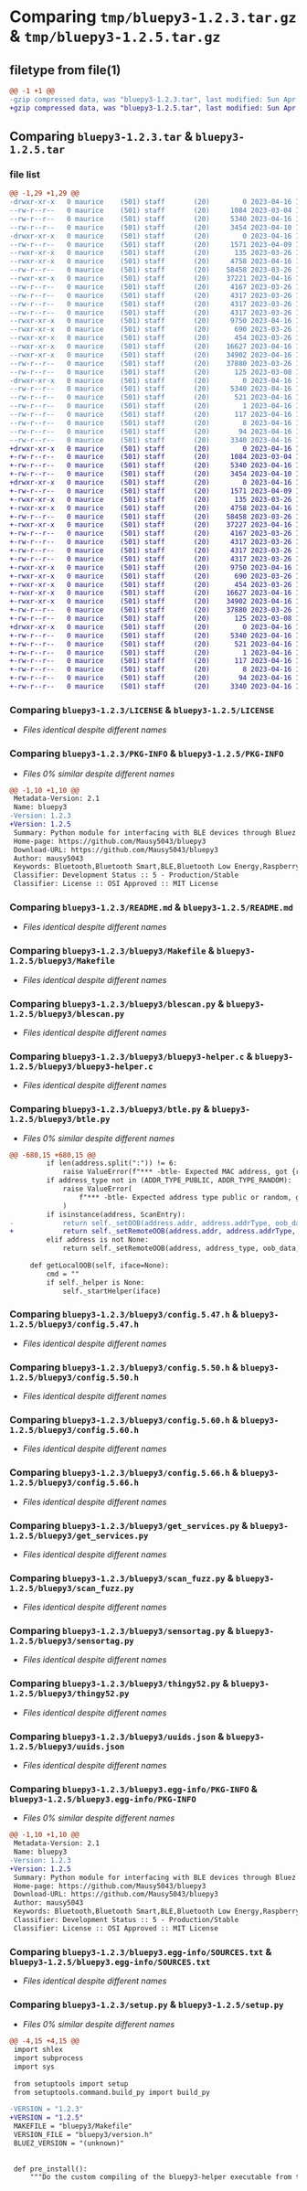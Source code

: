 # Comparing `tmp/bluepy3-1.2.3.tar.gz` & `tmp/bluepy3-1.2.5.tar.gz`

## filetype from file(1)

```diff
@@ -1 +1 @@
-gzip compressed data, was "bluepy3-1.2.3.tar", last modified: Sun Apr 16 14:03:40 2023, max compression
+gzip compressed data, was "bluepy3-1.2.5.tar", last modified: Sun Apr 16 14:05:43 2023, max compression
```

## Comparing `bluepy3-1.2.3.tar` & `bluepy3-1.2.5.tar`

### file list

```diff
@@ -1,29 +1,29 @@
-drwxr-xr-x   0 maurice    (501) staff       (20)        0 2023-04-16 14:03:40.452681 bluepy3-1.2.3/
--rw-r--r--   0 maurice    (501) staff       (20)     1084 2023-03-04 17:28:46.000000 bluepy3-1.2.3/LICENSE
--rw-r--r--   0 maurice    (501) staff       (20)     5340 2023-04-16 14:03:40.452761 bluepy3-1.2.3/PKG-INFO
--rw-r--r--   0 maurice    (501) staff       (20)     3454 2023-04-10 10:16:14.000000 bluepy3-1.2.3/README.md
-drwxr-xr-x   0 maurice    (501) staff       (20)        0 2023-04-16 14:03:40.451662 bluepy3-1.2.3/bluepy3/
--rw-r--r--   0 maurice    (501) staff       (20)     1571 2023-04-09 13:50:23.000000 bluepy3-1.2.3/bluepy3/Makefile
--rwxr-xr-x   0 maurice    (501) staff       (20)      135 2023-03-26 10:53:06.000000 bluepy3-1.2.3/bluepy3/__init__.py
--rwxr-xr-x   0 maurice    (501) staff       (20)     4758 2023-04-16 14:01:33.000000 bluepy3-1.2.3/bluepy3/blescan.py
--rw-r--r--   0 maurice    (501) staff       (20)    58458 2023-03-26 11:03:50.000000 bluepy3-1.2.3/bluepy3/bluepy3-helper.c
--rwxr-xr-x   0 maurice    (501) staff       (20)    37221 2023-04-16 14:00:43.000000 bluepy3-1.2.3/bluepy3/btle.py
--rw-r--r--   0 maurice    (501) staff       (20)     4167 2023-03-26 10:58:24.000000 bluepy3-1.2.3/bluepy3/config.5.47.h
--rw-r--r--   0 maurice    (501) staff       (20)     4317 2023-03-26 10:58:24.000000 bluepy3-1.2.3/bluepy3/config.5.50.h
--rw-r--r--   0 maurice    (501) staff       (20)     4317 2023-03-26 10:58:24.000000 bluepy3-1.2.3/bluepy3/config.5.60.h
--rw-r--r--   0 maurice    (501) staff       (20)     4317 2023-03-26 10:58:24.000000 bluepy3-1.2.3/bluepy3/config.5.66.h
--rwxr-xr-x   0 maurice    (501) staff       (20)     9750 2023-04-16 13:52:52.000000 bluepy3-1.2.3/bluepy3/get_services.py
--rwxr-xr-x   0 maurice    (501) staff       (20)      690 2023-03-26 10:53:06.000000 bluepy3-1.2.3/bluepy3/scan_fuzz.py
--rwxr-xr-x   0 maurice    (501) staff       (20)      454 2023-03-26 10:53:06.000000 bluepy3-1.2.3/bluepy3/scanner.py
--rwxr-xr-x   0 maurice    (501) staff       (20)    16627 2023-04-16 13:52:52.000000 bluepy3-1.2.3/bluepy3/sensortag.py
--rwxr-xr-x   0 maurice    (501) staff       (20)    34902 2023-04-16 13:52:53.000000 bluepy3-1.2.3/bluepy3/thingy52.py
--rw-r--r--   0 maurice    (501) staff       (20)    37880 2023-03-26 10:53:06.000000 bluepy3-1.2.3/bluepy3/uuids.json
--rw-r--r--   0 maurice    (501) staff       (20)      125 2023-03-08 11:49:00.000000 bluepy3-1.2.3/bluepy3/version.h
-drwxr-xr-x   0 maurice    (501) staff       (20)        0 2023-04-16 14:03:40.452564 bluepy3-1.2.3/bluepy3.egg-info/
--rw-r--r--   0 maurice    (501) staff       (20)     5340 2023-04-16 14:03:40.000000 bluepy3-1.2.3/bluepy3.egg-info/PKG-INFO
--rw-r--r--   0 maurice    (501) staff       (20)      521 2023-04-16 14:03:40.000000 bluepy3-1.2.3/bluepy3.egg-info/SOURCES.txt
--rw-r--r--   0 maurice    (501) staff       (20)        1 2023-04-16 14:03:40.000000 bluepy3-1.2.3/bluepy3.egg-info/dependency_links.txt
--rw-r--r--   0 maurice    (501) staff       (20)      117 2023-04-16 14:03:40.000000 bluepy3-1.2.3/bluepy3.egg-info/entry_points.txt
--rw-r--r--   0 maurice    (501) staff       (20)        8 2023-04-16 14:03:40.000000 bluepy3-1.2.3/bluepy3.egg-info/top_level.txt
--rw-r--r--   0 maurice    (501) staff       (20)       94 2023-04-16 14:03:40.453060 bluepy3-1.2.3/setup.cfg
--rw-r--r--   0 maurice    (501) staff       (20)     3340 2023-04-16 14:03:03.000000 bluepy3-1.2.3/setup.py
+drwxr-xr-x   0 maurice    (501) staff       (20)        0 2023-04-16 14:05:43.105247 bluepy3-1.2.5/
+-rw-r--r--   0 maurice    (501) staff       (20)     1084 2023-03-04 17:28:46.000000 bluepy3-1.2.5/LICENSE
+-rw-r--r--   0 maurice    (501) staff       (20)     5340 2023-04-16 14:05:43.105334 bluepy3-1.2.5/PKG-INFO
+-rw-r--r--   0 maurice    (501) staff       (20)     3454 2023-04-10 10:16:14.000000 bluepy3-1.2.5/README.md
+drwxr-xr-x   0 maurice    (501) staff       (20)        0 2023-04-16 14:05:43.104224 bluepy3-1.2.5/bluepy3/
+-rw-r--r--   0 maurice    (501) staff       (20)     1571 2023-04-09 13:50:23.000000 bluepy3-1.2.5/bluepy3/Makefile
+-rwxr-xr-x   0 maurice    (501) staff       (20)      135 2023-03-26 10:53:06.000000 bluepy3-1.2.5/bluepy3/__init__.py
+-rwxr-xr-x   0 maurice    (501) staff       (20)     4758 2023-04-16 14:01:33.000000 bluepy3-1.2.5/bluepy3/blescan.py
+-rw-r--r--   0 maurice    (501) staff       (20)    58458 2023-03-26 11:03:50.000000 bluepy3-1.2.5/bluepy3/bluepy3-helper.c
+-rwxr-xr-x   0 maurice    (501) staff       (20)    37227 2023-04-16 14:04:38.000000 bluepy3-1.2.5/bluepy3/btle.py
+-rw-r--r--   0 maurice    (501) staff       (20)     4167 2023-03-26 10:58:24.000000 bluepy3-1.2.5/bluepy3/config.5.47.h
+-rw-r--r--   0 maurice    (501) staff       (20)     4317 2023-03-26 10:58:24.000000 bluepy3-1.2.5/bluepy3/config.5.50.h
+-rw-r--r--   0 maurice    (501) staff       (20)     4317 2023-03-26 10:58:24.000000 bluepy3-1.2.5/bluepy3/config.5.60.h
+-rw-r--r--   0 maurice    (501) staff       (20)     4317 2023-03-26 10:58:24.000000 bluepy3-1.2.5/bluepy3/config.5.66.h
+-rwxr-xr-x   0 maurice    (501) staff       (20)     9750 2023-04-16 13:52:52.000000 bluepy3-1.2.5/bluepy3/get_services.py
+-rwxr-xr-x   0 maurice    (501) staff       (20)      690 2023-03-26 10:53:06.000000 bluepy3-1.2.5/bluepy3/scan_fuzz.py
+-rwxr-xr-x   0 maurice    (501) staff       (20)      454 2023-03-26 10:53:06.000000 bluepy3-1.2.5/bluepy3/scanner.py
+-rwxr-xr-x   0 maurice    (501) staff       (20)    16627 2023-04-16 13:52:52.000000 bluepy3-1.2.5/bluepy3/sensortag.py
+-rwxr-xr-x   0 maurice    (501) staff       (20)    34902 2023-04-16 13:52:53.000000 bluepy3-1.2.5/bluepy3/thingy52.py
+-rw-r--r--   0 maurice    (501) staff       (20)    37880 2023-03-26 10:53:06.000000 bluepy3-1.2.5/bluepy3/uuids.json
+-rw-r--r--   0 maurice    (501) staff       (20)      125 2023-03-08 11:49:00.000000 bluepy3-1.2.5/bluepy3/version.h
+drwxr-xr-x   0 maurice    (501) staff       (20)        0 2023-04-16 14:05:43.105129 bluepy3-1.2.5/bluepy3.egg-info/
+-rw-r--r--   0 maurice    (501) staff       (20)     5340 2023-04-16 14:05:43.000000 bluepy3-1.2.5/bluepy3.egg-info/PKG-INFO
+-rw-r--r--   0 maurice    (501) staff       (20)      521 2023-04-16 14:05:43.000000 bluepy3-1.2.5/bluepy3.egg-info/SOURCES.txt
+-rw-r--r--   0 maurice    (501) staff       (20)        1 2023-04-16 14:05:43.000000 bluepy3-1.2.5/bluepy3.egg-info/dependency_links.txt
+-rw-r--r--   0 maurice    (501) staff       (20)      117 2023-04-16 14:05:43.000000 bluepy3-1.2.5/bluepy3.egg-info/entry_points.txt
+-rw-r--r--   0 maurice    (501) staff       (20)        8 2023-04-16 14:05:43.000000 bluepy3-1.2.5/bluepy3.egg-info/top_level.txt
+-rw-r--r--   0 maurice    (501) staff       (20)       94 2023-04-16 14:05:43.105614 bluepy3-1.2.5/setup.cfg
+-rw-r--r--   0 maurice    (501) staff       (20)     3340 2023-04-16 14:05:29.000000 bluepy3-1.2.5/setup.py
```

### Comparing `bluepy3-1.2.3/LICENSE` & `bluepy3-1.2.5/LICENSE`

 * *Files identical despite different names*

### Comparing `bluepy3-1.2.3/PKG-INFO` & `bluepy3-1.2.5/PKG-INFO`

 * *Files 0% similar despite different names*

```diff
@@ -1,10 +1,10 @@
 Metadata-Version: 2.1
 Name: bluepy3
-Version: 1.2.3
+Version: 1.2.5
 Summary: Python module for interfacing with BLE devices through Bluez
 Home-page: https://github.com/Mausy5043/bluepy3
 Download-URL: https://github.com/Mausy5043/bluepy3
 Author: mausy5043
 Keywords: Bluetooth,Bluetooth Smart,BLE,Bluetooth Low Energy,Raspberry Pi
 Classifier: Development Status :: 5 - Production/Stable
 Classifier: License :: OSI Approved :: MIT License
```

### Comparing `bluepy3-1.2.3/README.md` & `bluepy3-1.2.5/README.md`

 * *Files identical despite different names*

### Comparing `bluepy3-1.2.3/bluepy3/Makefile` & `bluepy3-1.2.5/bluepy3/Makefile`

 * *Files identical despite different names*

### Comparing `bluepy3-1.2.3/bluepy3/blescan.py` & `bluepy3-1.2.5/bluepy3/blescan.py`

 * *Files identical despite different names*

### Comparing `bluepy3-1.2.3/bluepy3/bluepy3-helper.c` & `bluepy3-1.2.5/bluepy3/bluepy3-helper.c`

 * *Files identical despite different names*

### Comparing `bluepy3-1.2.3/bluepy3/btle.py` & `bluepy3-1.2.5/bluepy3/btle.py`

 * *Files 0% similar despite different names*

```diff
@@ -680,15 +680,15 @@
         if len(address.split(":")) != 6:
             raise ValueError(f"*** -btle- Expected MAC address, got {repr(address)}")
         if address_type not in (ADDR_TYPE_PUBLIC, ADDR_TYPE_RANDOM):
             raise ValueError(
                 f"*** -btle- Expected address type public or random, got {address_type}"
             )
         if isinstance(address, ScanEntry):
-            return self._setOOB(address.addr, address.addrType, oob_data, address.iface)
+            return self._setRemoteOOB(address.addr, address.addrType, oob_data, address.iface)
         elif address is not None:
             return self._setRemoteOOB(address, address_type, oob_data, iface)
 
     def getLocalOOB(self, iface=None):
         cmd = ""
         if self._helper is None:
             self._startHelper(iface)
```

### Comparing `bluepy3-1.2.3/bluepy3/config.5.47.h` & `bluepy3-1.2.5/bluepy3/config.5.47.h`

 * *Files identical despite different names*

### Comparing `bluepy3-1.2.3/bluepy3/config.5.50.h` & `bluepy3-1.2.5/bluepy3/config.5.50.h`

 * *Files identical despite different names*

### Comparing `bluepy3-1.2.3/bluepy3/config.5.60.h` & `bluepy3-1.2.5/bluepy3/config.5.60.h`

 * *Files identical despite different names*

### Comparing `bluepy3-1.2.3/bluepy3/config.5.66.h` & `bluepy3-1.2.5/bluepy3/config.5.66.h`

 * *Files identical despite different names*

### Comparing `bluepy3-1.2.3/bluepy3/get_services.py` & `bluepy3-1.2.5/bluepy3/get_services.py`

 * *Files identical despite different names*

### Comparing `bluepy3-1.2.3/bluepy3/scan_fuzz.py` & `bluepy3-1.2.5/bluepy3/scan_fuzz.py`

 * *Files identical despite different names*

### Comparing `bluepy3-1.2.3/bluepy3/sensortag.py` & `bluepy3-1.2.5/bluepy3/sensortag.py`

 * *Files identical despite different names*

### Comparing `bluepy3-1.2.3/bluepy3/thingy52.py` & `bluepy3-1.2.5/bluepy3/thingy52.py`

 * *Files identical despite different names*

### Comparing `bluepy3-1.2.3/bluepy3/uuids.json` & `bluepy3-1.2.5/bluepy3/uuids.json`

 * *Files identical despite different names*

### Comparing `bluepy3-1.2.3/bluepy3.egg-info/PKG-INFO` & `bluepy3-1.2.5/bluepy3.egg-info/PKG-INFO`

 * *Files 0% similar despite different names*

```diff
@@ -1,10 +1,10 @@
 Metadata-Version: 2.1
 Name: bluepy3
-Version: 1.2.3
+Version: 1.2.5
 Summary: Python module for interfacing with BLE devices through Bluez
 Home-page: https://github.com/Mausy5043/bluepy3
 Download-URL: https://github.com/Mausy5043/bluepy3
 Author: mausy5043
 Keywords: Bluetooth,Bluetooth Smart,BLE,Bluetooth Low Energy,Raspberry Pi
 Classifier: Development Status :: 5 - Production/Stable
 Classifier: License :: OSI Approved :: MIT License
```

### Comparing `bluepy3-1.2.3/bluepy3.egg-info/SOURCES.txt` & `bluepy3-1.2.5/bluepy3.egg-info/SOURCES.txt`

 * *Files identical despite different names*

### Comparing `bluepy3-1.2.3/setup.py` & `bluepy3-1.2.5/setup.py`

 * *Files 0% similar despite different names*

```diff
@@ -4,15 +4,15 @@
 import shlex
 import subprocess
 import sys
 
 from setuptools import setup
 from setuptools.command.build_py import build_py
 
-VERSION = "1.2.3"
+VERSION = "1.2.5"
 MAKEFILE = "bluepy3/Makefile"
 VERSION_FILE = "bluepy3/version.h"
 BLUEZ_VERSION = "(unknown)"
 
 
 def pre_install():
     """Do the custom compiling of the bluepy3-helper executable from the makefile"""
```

